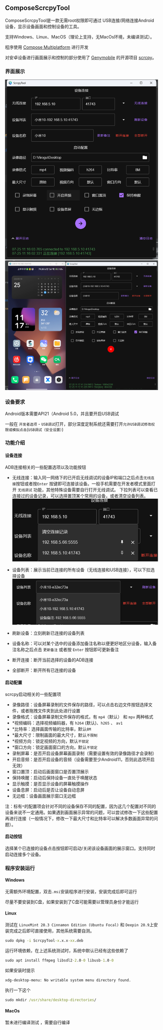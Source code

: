 ## ComposeScrcpyTool

ComposeScrcpyTool是一款无需root权限即可通过 USB连接/网络连接Android设备，显示设备画面和控制设备的工具。

支持Windows、Linux、MacOS（理论上支持，无MacOs环境，未编译测试）。

程序使用 [Compose Multiplatform](https://github.com/JetBrains/compose-multiplatform) 进行开发

对安卓设备进行画面展示和控制的部分使用了 [Genymobile](https://github.com/Genymobile)
的开源项目 [scrcpy](https://github.com/Genymobile/scrcpy)。

### 界面展示

![主界面](screens/img.png)
![设备画面显示界面](screens/img_1.png)

### 设备要求

Android版本需要API21（Android 5.0，并且要开启USB调试

一般在 `开发者选项` - `USB调试`打开，部分深度定制系统还需要打开`允许USB调试修改权限或模拟点击`(`USB调试（安全设置）`)

### 功能介绍

#### 设备连接

ADB连接相关的一些配置选项以及功能按钮

- 无线连接：输入同一网络下的已开启无线调试的设备IP和端口之后点击`无线连接`按钮或者按`Enter`
  按键即可连接该设备。一般手机需要在开发者模式里面打开 `无线调试` 功能，其他特殊设备需要自行打开无线调试。
  下拉列表可以查看已连接过的设备记录，可以选择置顶某个常用的设备，或者清空设备列表。
  ![设备连接记录](screens/img_2.png)

- 设备列表：展示当前已连接的所有设备（无线连接和USB连接），可以下拉选择设备
  ![已连接的设备列表](screens/img_3.png)

- 刷新设备：立刻刷新已连接的设备列表
- 设备名称：可以对某个选中的设备添加备注名称以便更好地区分设备，输入备注名称之后点击 `更新备注` 或者按 `Enter` 按钮即可更新备注
- 断开连接：断开当前选择的设备的ADB连接
- 全部断开：断开所有已连接的设备

#### 启动配置

scrcpy启动相关的一些配置项

- 录像路径：设备屏幕录制的文件保存的路径，可以点击右边文件按钮选择文件，或者拖拽文件夹到此处进行设置
- 录像格式：设备屏幕录制文件保存的格式，有 `mp4`（默认） 和 `mpv` 两种格式
- *视频编码：选择视频编码器，有 `h264` (默认)、`h265` 、 `av1`
- *比特率：选择画面传输的比特率，默认`8M`
- *最大尺寸：限制画面的最大尺寸，默认`不限制`
- *视频方向：锁定视频的方向，默认`不锁定`
- *窗口方向：锁定画面窗口的方向，默认`不锁定`
- 录制屏幕：是否开启设备屏幕画面录制（需要设置有效的录像路径才会录制）
- 开启音频：是否开启设备的音频（设备需要至少Android11，否则此选项开启无效）
- 窗口置顶：启动后画面窗口是否置顶展示
- 保持唤醒：启动后保持设备一直处于唤醒状态
- 显示触摸：是否显示设备的屏幕触摸操作
- 设备息屏：启动后是否让设备自动息屏
- 无边框：设备画面展示窗口无边框

注：标有`*`的配置项会针对不同的设备保存不同的配置，因为这几个配置对不同的设备来说不一定通用。如果遇到画面展示异常的问题，可以尝试修改一下这些配置再进行连接（一般情况下，修改一下最大尺寸和比特率可以解决多数画面异常的问题）。

#### 启动按钮

选择某个已连接的设备点击按钮即可启动/关闭该设备画面的展示窗口。支持同时启动连接多个设备。

### 程序安装运行

#### Windows

无需额外环境配置，双击`.msi`安装程序进行安装，安装完成后即可运行

尽量不要安装到C盘，如果安装到了C盘可能需要以管理员身份才能运行

#### Linux

测试在 `LinuxMint 20.3 Cinnamon Edition (Ubuntu Focal)` 和 `Deepin 20.9`上安装完成之后即可直接使用，其他系统需要自测。

```cmd
sudo dpkg -i ScrcpyTool-x.x.x-xx.deb
```

运行环境依赖，在上述系统测试时，系统中默认已经有这些依赖了

```cmd
sudo apt install ffmpeg libsdl2-2.0-0 libusb-1.0-0
```

如果安装时提示

```cmd
xdg-desktop-menu: No writable system menu directory found.
```

执行一下这个

```cmd
sudo mkdir /usr/share/desktop-directories/
```

#### MacOs

暂未进行编译测试 ，需要自行编译